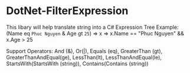 # DotNet-FilterExpression
This libary will help translate string into a C# Expression Tree
Example: (Name eq `Phuc Nguyen` & Age gt `25`) => x => x.Name == "Phuc Nguyen" && x.Age > 25

Support Operators: And (&), Or(|), Equals (eq), GreaterThan (gt), GreaterThanAndEqual(ge), LessThan(lt), LessThanAndEqual(le), StartsWith(StartsWith (string)), Contains(Contains (string))
